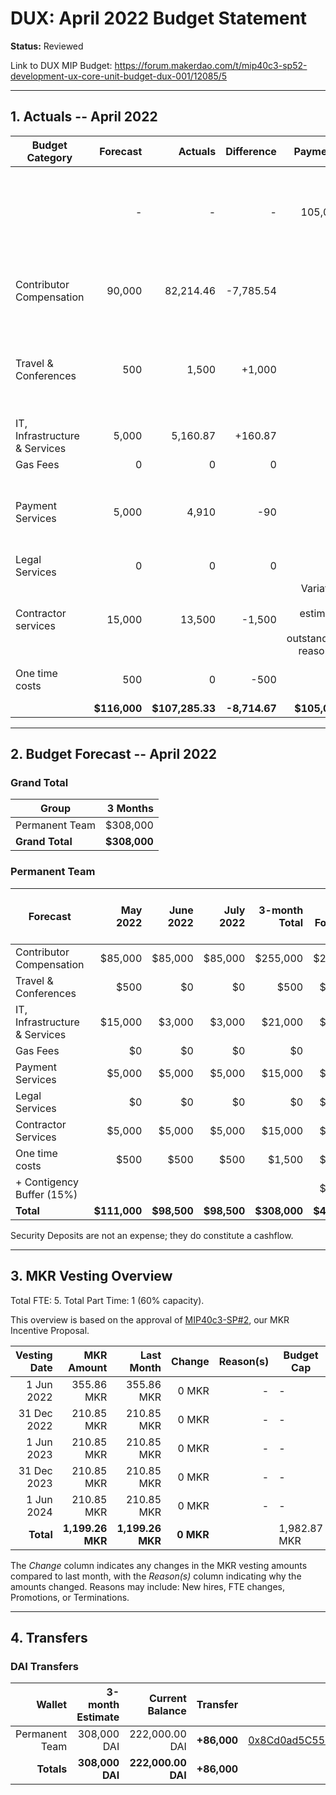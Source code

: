 # DUX: April 2022 Budget Statement

**Status:** Reviewed

Link to DUX MIP Budget: https://forum.makerdao.com/t/mip40c3-sp52-development-ux-core-unit-budget-dux-001/12085/5

---

## 1. Actuals -- April 2022

| Budget Category               |     Forecast |         Actuals |   Difference |                                        Payments |                                                                                Comment |
| ----------------------------- | -----------: | --------------: | -----------: | ----------------------------------------------: | -------------------------------------------------------------------------------------: |
|                               |            - |               - |            - |                                         105,000 |  Made 2 payments, one to accountable and other for the event. |
| Contributor Compensation      |       90,000 |       82,214.46 |    -7,785.54 |                                               - |                                          Variation on estimate. No outstanding reason. |
| Travel & Conferences          |          500 |           1,500 |       +1,000 |                                               - |          Not correct estimation. DAI sent to wallet as payment for event in Amsterdam. |
| IT, Infrastructure & Services |        5,000 |        5,160.87 |      +160.87 |                                               - |                                                                            No comment. |
| Gas Fees                      |            0 |               0 |            0 |                                               - |                                                                                      - |
| Payment Services              |        5,000 |           4,910 |          -90 |                                               - |                                 Slightly over the estimate, more costs than estimated. |
| Legal Services                |            0 |               0 |            0 |                                               - |                                                                                      - |
| Contractor services           |       15,000 |          13,500 |       -1,500 | Variation on estimate. No outstanding reason. - |                                                                                      - |
| One time costs                |          500 |               0 |         -500 |                                               - |                                                     No one time costs used this month. |
|                               | **$116,000** | **$107,285.33** | **-8,714.67** |                                    **$105,000** |                                                                                      - |

---

## 2. Budget Forecast -- April 2022

### Grand Total

| Group           |     3 Months |
| --------------- | -----------: |
| Permanent Team  |     $308,000 |
| **Grand Total** | **$308,000** |

### Permanent Team

| Forecast                      |   May 2022 |     June 2022 |    July 2022 | 3-month Total | MIP Budget Forecast/ CAP |
| ----------------------------- | -----------: | -----------: | -----------: | ------------: | -----------------------: |
| Contributor Compensation      |      $85,000 |      $85,000 |      $85,000 |      $255,000 |                 $275,000 |
| Travel & Conferences          |         $500 |           $0 |           $0 |          $500 |                  $13,500 |
| IT, Infrastructure & Services |       $15,000 |       $3,000 |       $3,000 |       $21,000 |                  $27,000 |
| Gas Fees                      |           $0 |           $0 |           $0 |            $0 |                   $3,000 |
| Payment Services              |       $5,000 |       $5,000 |       $5,000 |       $15,000 |                  $19,500 |
| Legal Services                |           $0 |           $0 |           $0 |            $0 |                  $16,500 |
| Contractor Services           |      $5,000 |       $5,000 |       $5,000 |       $15,000 |                  $45,000 |
| One time costs                |         $500 |         $500 |         $500 |        $1,500 |                  $21,000 |
| + Contigency Buffer (15%)     |              |              |              |               |                  $63,075 |
| **Total**                     | **$111,000** | **$98,500** | **$98,500** |  **$308,000** |             **$483,575** |

Security Deposits are not an expense; they do constitute a cashflow.

---

## 3. MKR Vesting Overview

Total FTE: 5. Total Part Time: 1 (60% capacity).

This overview is based on the approval of [MIP40c3-SP#2](https://forum.makerdao.com/t/mip40c3-sp27-development-ux-core-unit-mkr-budget-dux-001/9777), our MKR Incentive Proposal.

| Vesting Date |       MKR Amount |       Last Month |    Change | Reason(s) | Budget Cap   |
| -----------: | ---------------: | ---------------: | --------: | --------: | ------------ |
|   1 Jun 2022 |       355.86 MKR |       355.86 MKR |     0 MKR |         - | -            |
|  31 Dec 2022 |       210.85 MKR |       210.85 MKR |     0 MKR |         - | -            |
|   1 Jun 2023 |       210.85 MKR |       210.85 MKR |     0 MKR |         - | -            |
|  31 Dec 2023 |       210.85 MKR |       210.85 MKR |     0 MKR |         - | -            |
|   1 Jun 2024 |       210.85 MKR |       210.85 MKR |     0 MKR |         - | -            |
|    **Total** | **1,199.26 MKR** | **1,199.26 MKR** | **0 MKR** |           | 1,982.87 MKR |

The _Change_ column indicates any changes in the MKR vesting amounts compared to last month, with the _Reason(s)_ column indicating why the amounts changed. Reasons may include: New hires, FTE changes, Promotions, or Terminations.

---

## 4. Transfers

### DAI Transfers

|         Wallet | 3-month Estimate |    Current Balance |     Transfer |                                                                                                                    Multi-sig Address |
| -------------: | ---------------: | -----------------: | -----------: | -----------------------------------------------------------------------------------------------------------------------------------: |
| Permanent Team |      308,000 DAI |     222,000.00 DAI | **+86,000** | [0x8Cd0ad5C55498Aacb72b6689E1da5A284C69c0C7](https://gnosis-safe.io/app/#/safes/0x8Cd0ad5C55498Aacb72b6689E1da5A284C69c0C7/balances) |
|     **Totals** |  **308,000 DAI** | **222,000.00 DAI** | **+86,000** |                                                                                                                                      |
